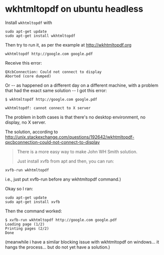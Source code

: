 # wkhtmltopdf on ubuntu headless


Install `wkhtmltopdf` with 

	sudo apt-get update
    sudo apt-get install wkhtmltopdf
    
Then try to run it, as per the example at <http://wkhtmltopdf.org>


    wkhtmltopdf http://google.com google.pdf
    
Receive this error:

    QXcbConnection: Could not connect to display
    Aborted (core dumped)
    

Or -- as happened on a different day on a different machine, with a problem that had the exact same solution -- I got this error:

	$ wkhtmltopdf http://google.com google.pdf

	wkhtmltopdf: cannot connect to X server

The problem in both cases is that there's no desktop environment, no display, no X server.

The solution, according to <http://unix.stackexchange.com/questions/192642/wkhtmltopdf-qxcbconnection-could-not-connect-to-display>    
    
> There is a more easy way to make John WH Smith solution.
>
> Just install xvfb from apt and then, you can run:

    xvfb-run wkhtmltopdf
    
i.e., just put xvfb-run before any wkhtmltopdf command.)    

Okay so I ran:

	sudo apt-get update
    sudo apt-get install xvfb


Then the command worked:

    $ xvfb-run wkhtmltopdf http://google.com google.pdf
    Loading page (1/2)
	Printing pages (2/2)
	Done

(meanwhile i have a similar blocking issue with wkhtmltopdf on windows... it hangs the process... but do not yet have a solution.)

